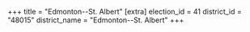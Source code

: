 +++
title = "Edmonton--St. Albert"
[extra]
election_id = 41
district_id = "48015"
district_name = "Edmonton--St. Albert"
+++
